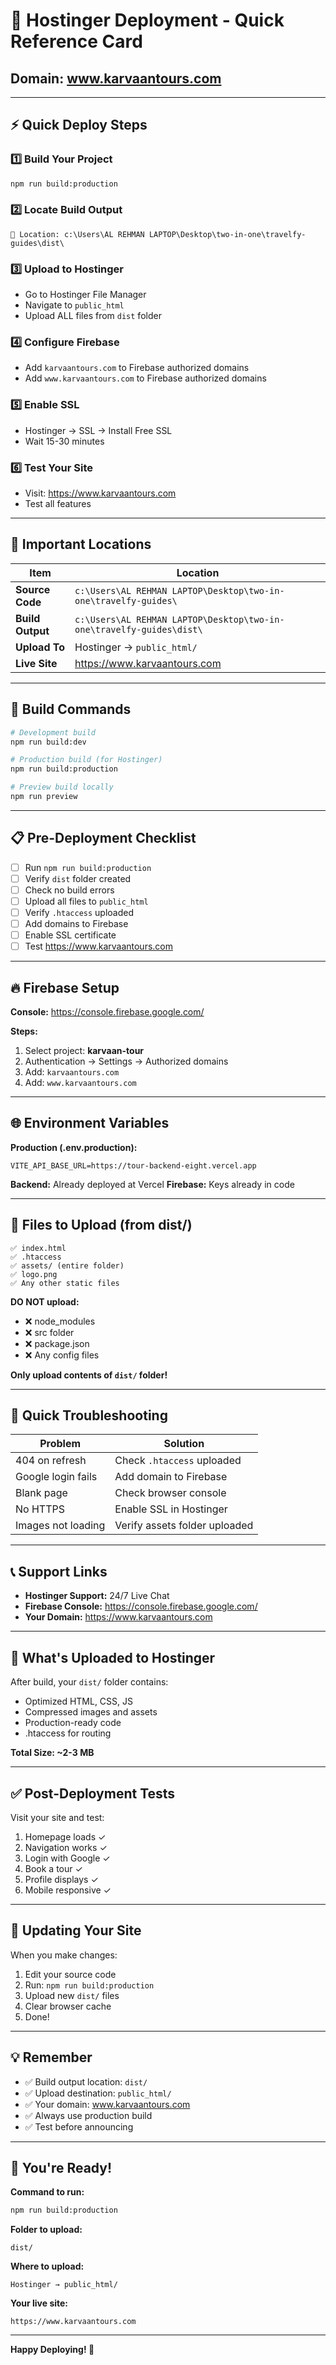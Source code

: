 # 🚀 Hostinger Deployment - Quick Reference Card

## Domain: www.karvaantours.com

---

## ⚡ Quick Deploy Steps

### 1️⃣ Build Your Project
```bash
npm run build:production
```

### 2️⃣ Locate Build Output
```
📁 Location: c:\Users\AL REHMAN LAPTOP\Desktop\two-in-one\travelfy-guides\dist\
```

### 3️⃣ Upload to Hostinger
- Go to Hostinger File Manager
- Navigate to `public_html`
- Upload ALL files from `dist` folder

### 4️⃣ Configure Firebase
- Add `karvaantours.com` to Firebase authorized domains
- Add `www.karvaantours.com` to Firebase authorized domains

### 5️⃣ Enable SSL
- Hostinger → SSL → Install Free SSL
- Wait 15-30 minutes

### 6️⃣ Test Your Site
- Visit: https://www.karvaantours.com
- Test all features

---

## 📂 Important Locations

| Item | Location |
|------|----------|
| **Source Code** | `c:\Users\AL REHMAN LAPTOP\Desktop\two-in-one\travelfy-guides\` |
| **Build Output** | `c:\Users\AL REHMAN LAPTOP\Desktop\two-in-one\travelfy-guides\dist\` |
| **Upload To** | Hostinger → `public_html/` |
| **Live Site** | https://www.karvaantours.com |

---

## 🔧 Build Commands

```bash
# Development build
npm run build:dev

# Production build (for Hostinger)
npm run build:production

# Preview build locally
npm run preview
```

---

## 📋 Pre-Deployment Checklist

- [ ] Run `npm run build:production`
- [ ] Verify `dist` folder created
- [ ] Check no build errors
- [ ] Upload all files to `public_html`
- [ ] Verify `.htaccess` uploaded
- [ ] Add domains to Firebase
- [ ] Enable SSL certificate
- [ ] Test https://www.karvaantours.com

---

## 🔥 Firebase Setup

**Console:** https://console.firebase.google.com/

**Steps:**
1. Select project: **karvaan-tour**
2. Authentication → Settings → Authorized domains
3. Add: `karvaantours.com`
4. Add: `www.karvaantours.com`

---

## 🌐 Environment Variables

**Production (.env.production):**
```
VITE_API_BASE_URL=https://tour-backend-eight.vercel.app
```

**Backend:** Already deployed at Vercel
**Firebase:** Keys already in code

---

## 📱 Files to Upload (from dist/)

```
✅ index.html
✅ .htaccess
✅ assets/ (entire folder)
✅ logo.png
✅ Any other static files
```

**DO NOT upload:**
- ❌ node_modules
- ❌ src folder
- ❌ package.json
- ❌ Any config files

**Only upload contents of `dist/` folder!**

---

## 🐛 Quick Troubleshooting

| Problem | Solution |
|---------|----------|
| 404 on refresh | Check `.htaccess` uploaded |
| Google login fails | Add domain to Firebase |
| Blank page | Check browser console |
| No HTTPS | Enable SSL in Hostinger |
| Images not loading | Verify assets folder uploaded |

---

## 📞 Support Links

- **Hostinger Support:** 24/7 Live Chat
- **Firebase Console:** https://console.firebase.google.com/
- **Your Domain:** https://www.karvaantours.com

---

## 🎯 What's Uploaded to Hostinger

After build, your `dist/` folder contains:
- Optimized HTML, CSS, JS
- Compressed images and assets
- Production-ready code
- .htaccess for routing

**Total Size: ~2-3 MB**

---

## ✅ Post-Deployment Tests

Visit your site and test:
1. Homepage loads ✓
2. Navigation works ✓
3. Login with Google ✓
4. Book a tour ✓
5. Profile displays ✓
6. Mobile responsive ✓

---

## 🔄 Updating Your Site

When you make changes:
1. Edit your source code
2. Run: `npm run build:production`
3. Upload new `dist/` files
4. Clear browser cache
5. Done!

---

## 💡 Remember

- ✅ Build output location: `dist/`
- ✅ Upload destination: `public_html/`
- ✅ Your domain: www.karvaantours.com
- ✅ Always use production build
- ✅ Test before announcing

---

## 🎊 You're Ready!

**Command to run:**
```bash
npm run build:production
```

**Folder to upload:**
```
dist/
```

**Where to upload:**
```
Hostinger → public_html/
```

**Your live site:**
```
https://www.karvaantours.com
```

---

**Happy Deploying! 🚀**
